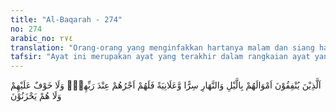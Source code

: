 ```yaml
---
title: "Al-Baqarah - 274"
no: 274
arabic_no: ٢٧٤
translation: "Orang-orang yang menginfakkan hartanya malam dan siang hari (secara) sembunyi-sembunyi maupun terang-terangan, mereka mendapat pahala di sisi Tuhannya. Tidak ada rasa takut pada mereka dan mereka tidak bersedih hati."
tafsir: "Ayat ini merupakan ayat yang terakhir dalam rangkaian ayat yang membicarakan masalah infak dalam surah al-Baqarah. Dalam ayat ini, Allah menegaskan keuntungan yang akan didapat orang yang menafkahkan hartanya di jalan Allah, baik pada siang hari maupun pada waktu malam, yang diberikan secara sembunyi-sembunyi maupun terang-terangan. Mereka pasti akan memperoleh pahala di sisi Tuhan, baik di dunia maupun di akhirat kelak. Karena di dunia mereka dikasihi oleh masyarakat, terutama oleh fakir miskin dan siapa saja yang pernah menerima sedekah darinya, sedang di akhirat kelak mereka akan menerima pahala yang berlipat ganda dari sisi Allah.\n\nMereka pun tidak merasa sedih atas harta yang dinafkahkannya, karena mereka yakin akan memperoleh ganti yang lebih besar dari Allah, baik berupa tambahan rezeki dan kelapangan hidup di dunia, maupun berupa rida Allah dan karunia-Nya."
---
```


اَلَّذِيْنَ يُنْفِقُوْنَ اَمْوَالَهُمْ بِالَّيْلِ وَالنَّهَارِ سِرًّا وَّعَلَانِيَةً فَلَهُمْ اَجْرُهُمْ عِنْدَ رَبِّهِمْۚ  وَلَا خَوْفٌ عَلَيْهِمْ وَلَا هُمْ يَحْزَنُوْنَ
